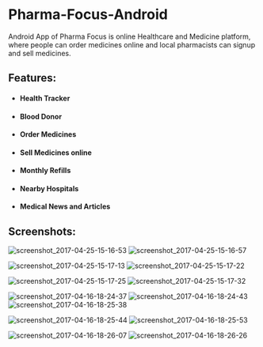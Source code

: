 # Pharma-Focus-Android
 Android App of Pharma Focus is online Healthcare and Medicine platform, where people can order medicines online 
 and local pharmacists can signup and sell medicines. 
 
 ## Features: 
* #### Health Tracker
* #### Blood Donor
* #### Order Medicines
* #### Sell Medicines online 
* #### Monthly Refills
* #### Nearby Hospitals
* #### Medical News and Articles

## Screenshots:

![screenshot_2017-04-25-15-16-53](https://cloud.githubusercontent.com/assets/22996001/25379989/5131e540-29cc-11e7-8c30-494ae8701a56.png)
![screenshot_2017-04-25-15-16-57](https://cloud.githubusercontent.com/assets/22996001/25379998/5504d6dc-29cc-11e7-8a95-43b13e3ebfc7.png)

![screenshot_2017-04-25-15-17-13](https://cloud.githubusercontent.com/assets/22996001/25380003/59028ee6-29cc-11e7-8d50-924ac37d8a79.png)
![screenshot_2017-04-25-15-17-22](https://cloud.githubusercontent.com/assets/22996001/25380009/5daed8c8-29cc-11e7-8ce5-88b359af4255.png)

![screenshot_2017-04-25-15-17-25](https://cloud.githubusercontent.com/assets/22996001/25380018/650b66ea-29cc-11e7-9f45-c0eb53ed998a.png)
![screenshot_2017-04-25-15-17-32](https://cloud.githubusercontent.com/assets/22996001/25380027/69ffb750-29cc-11e7-9c53-78bddd917485.png)

![screenshot_2017-04-16-18-24-37](https://cloud.githubusercontent.com/assets/22996001/25071567/7a78739c-22d8-11e7-9151-85e01fe0f516.png) 
![screenshot_2017-04-16-18-24-43](https://cloud.githubusercontent.com/assets/22996001/25071571/85101062-22d8-11e7-8fdb-a9255c73ee5e.png)
![screenshot_2017-04-16-18-25-38](https://cloud.githubusercontent.com/assets/22996001/25071574/8d3ff14e-22d8-11e7-985e-86003ae29d7e.png)
 
 ![screenshot_2017-04-16-18-25-44](https://cloud.githubusercontent.com/assets/22996001/25071576/91eef7b2-22d8-11e7-9da9-b991190552a7.png)   ![screenshot_2017-04-16-18-25-53](https://cloud.githubusercontent.com/assets/22996001/25071577/953827cc-22d8-11e7-8057-f9aec261e37d.png)
 
  ![screenshot_2017-04-16-18-26-07](https://cloud.githubusercontent.com/assets/22996001/25071579/9812b3c2-22d8-11e7-99cc-aa4309206242.png)  ![screenshot_2017-04-16-18-26-26](https://cloud.githubusercontent.com/assets/22996001/25071581/9bc81a8e-22d8-11e7-952c-64f7cf9c0981.png)

